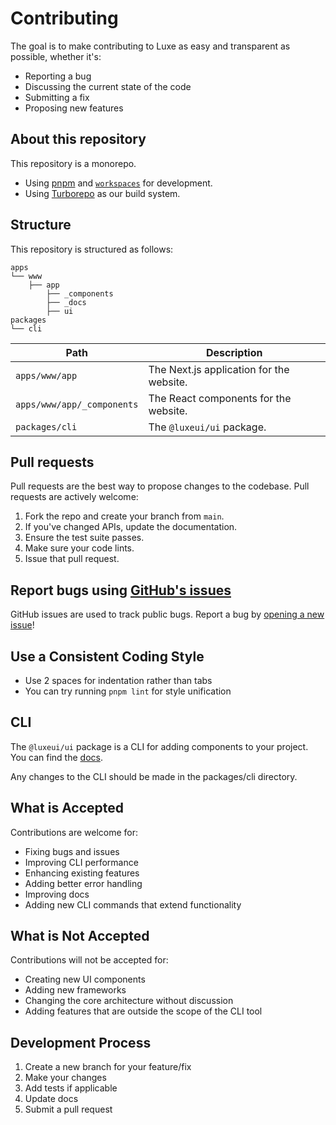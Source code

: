 # Contributing

The goal is to make contributing to Luxe as easy and transparent as possible, whether it's:

- Reporting a bug
- Discussing the current state of the code
- Submitting a fix
- Proposing new features

## About this repository

This repository is a monorepo.

- Using [pnpm](https://pnpm.io) and [`workspaces`](https://pnpm.io/workspaces) for development.
- Using [Turborepo](https://turbo.build/repo) as our build system.

## Structure

This repository is structured as follows:

```
apps
└── www
    ├── app
        ├── _components
        ├── _docs
        ├── ui
packages
└── cli
```

| Path                       | Description                              |
| -------------------------- | ---------------------------------------- |
| `apps/www/app`             | The Next.js application for the website. |
| `apps/www/app/_components` | The React components for the website.    |
| `packages/cli`             | The `@luxeui/ui` package.                |

## Pull requests

Pull requests are the best way to propose changes to the codebase. Pull requests are actively welcome:

1. Fork the repo and create your branch from `main`.
2. If you've changed APIs, update the documentation.
3. Ensure the test suite passes.
4. Make sure your code lints.
5. Issue that pull request.

## Report bugs using [GitHub's issues](https://github.com/guhrodrrigues/luxe/issues)

GitHub issues are used to track public bugs. Report a bug by [opening a new issue](https://github.com/guhrodrrigues/luxe/issues/new)!

## Use a Consistent Coding Style

- Use 2 spaces for indentation rather than tabs
- You can try running `pnpm lint` for style unification

## CLI

The `@luxeui/ui` package is a CLI for adding components to your project. You can find the [docs](https://luxeui.com/ui/cli).

Any changes to the CLI should be made in the packages/cli directory.

## What is Accepted

Contributions are welcome for:

- Fixing bugs and issues
- Improving CLI performance
- Enhancing existing features
- Adding better error handling
- Improving docs
- Adding new CLI commands that extend functionality

## What is Not Accepted

Contributions will not be accepted for:

- Creating new UI components
- Adding new frameworks
- Changing the core architecture without discussion
- Adding features that are outside the scope of the CLI tool

## Development Process

1. Create a new branch for your feature/fix
2. Make your changes
3. Add tests if applicable
4. Update docs
5. Submit a pull request
